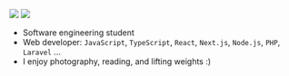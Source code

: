 [<img src="https://img.shields.io/badge/linkedin-%230077B5.svg?&style=for-the-badge&logo=linkedin&logoColor=white" />](https://www.linkedin.com/in/pedroviniciusn/)
[<img src="https://img.shields.io/badge/instagram-%2312100E.svg?&style=for-the-badge&logo=instagram&color=405DE6" />](https://www.instagram.com/pedroviniciusn_/) 

- Software engineering student 
- Web developer: `JavaScript`, `TypeScript`, `React`, `Next.js`, `Node.js`, `PHP`, `Laravel` ...
- I enjoy photography, reading, and lifting weights :)
